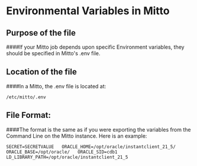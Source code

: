 # Environmental Variables in Mitto

## Purpose of the file

####If your Mitto job depends upon specific Environment variables, they should be specified in Mitto's .env file.

## Location of the file

####In a Mitto, the .env file is located at:

`/etc/mitto/.env`

## File Format:

####The format is the same as if you were exporting the variables from the Command Line on the Mitto instance. Here is an example:

`SECRET=SECRETVALUE  
ORACLE_HOME=/opt/oracle/instantclient_21_5/  
ORACLE_BASE=/opt/oracle/  
ORACLE_SID=cdb1  
LD_LIBRARY_PATH=/opt/oracle/instantclient_21_5`
